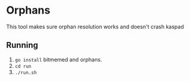 # Orphans
This tool makes sure orphan resolution works and doesn't crash kaspad

## Running
 1. `go install` bitmemed and orphans.
 2. `cd run`
 3. `./run.sh`


